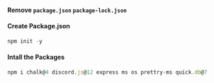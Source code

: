 #### Remove `package.json` `package-lock.json`

#### Create Package.json

```js
npm init -y
```

#### Intall the Packages

```js
npm i chalk@4 discord.js@12 express ms os prettry-ms quick.db@7
```
